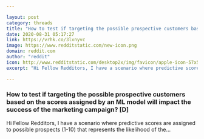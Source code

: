 ```yaml
---

layout: post
category: threads
title: "How to test if targeting the possible prospective customers based on the scores assigned by an ML model will impact the success of the marketing campaign? [D]"
date: 2020-08-31 05:17:27
link: https://vrhk.co/3lxnyvc
image: https://www.redditstatic.com/new-icon.png
domain: reddit.com
author: "reddit"
icon: http://www.redditstatic.com/desktop2x/img/favicon/apple-icon-57x57.png
excerpt: "Hi Fellow Redditors, I have a scenario where predictive scores are assigned to possible prospects (1-10) that represents the likelihood of the..."

---
```


### How to test if targeting the possible prospective customers based on the scores assigned by an ML model will impact the success of the marketing campaign? [D]

Hi Fellow Redditors, I have a scenario where predictive scores are assigned to possible prospects (1-10) that represents the likelihood of the...